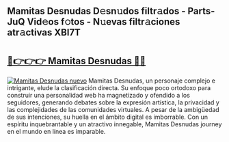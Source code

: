## Mamitas Desnudas D𝚎sn𝚞dos filtr𝚊dos - Parts-JuQ Vid𝚎os f𝚘tos - N𝚞evas filtr𝚊ciones atr𝚊ctivas XBl7T

# <h2><a href="http://mbazhp.tromn.icu/?c=Mamitas+Desnudas">🔗👉👉👉 Mamitas Desnudas 🔗🔗</a></h2>

[![Mamitas Desnudas nuevo](https://i.imgur.com/pEAQMta.gif)](http://mbazhp.tromn.icu/?c=Mamitas+Desnudas)
Mamitas Desnudas, un personaje complejo e intrigante, elude la clasificación directa. Su enfoque poco ortodoxo para construir una personalidad web ha magnetizado y ofendido a los seguidores, generando debates sobre la expresión artística, la privacidad y las complejidades de las comunidades virtuales. A pesar de la ambigüedad de sus intenciones, su huella en el ámbito digital es imborrable. Con un espíritu inquebrantable y un atractivo innegable, Mamitas Desnudas journey en el mundo en línea es imparable.
